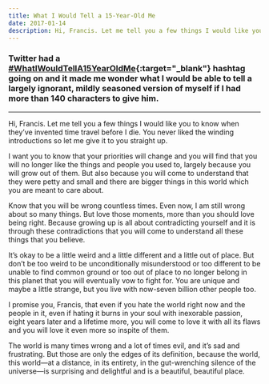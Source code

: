 ```yaml
---
title: What I Would Tell a 15-Year-Old Me
date: 2017-01-14
description: Hi, Francis. Let me tell you a few things I would like you to know when they’ve invented time travel before I die.
---
```


### Twitter had a [#WhatIWouldTellA15YearOldMe](https://twitter.com/hashtag/WhatIWouldTellA15YearOldMe){:target="_blank"} hashtag going on and it made me wonder what I would be able to tell a largely ignorant, mildly seasoned version of myself if I had more than 140 characters to give him.

<hr>
Hi, Francis. Let me tell you a few things I would like you to know when they’ve invented time travel before I die. You never liked the winding introductions so let me give it to you straight up.

<!--excerpt-->

I want you to know that your priorities will change and you will find that you will no longer like the things and people you used to, largely because you will grow out of them. But also because you will come to understand that they were petty and small and there are bigger things in this world which you are meant to care about.

Know that you will be wrong countless times. Even now, I am still wrong about so many things. But love those moments, more than you should love being right. Because growing up is all about contradicting yourself and it is through these contradictions that you will come to understand all these things that you believe.

It’s okay to be a little weird and a little different and a little out of place. But don’t be too weird to be unconditionally misunderstood or too different to be unable to find common ground or too out of place to no longer belong in this planet that you will eventually vow to fight for. You are unique and maybe a little strange, but you live with now-seven billion other people too.

I promise you, Francis, that even if you hate the world right now and the people in it, even if hating it burns in your soul with inexorable passion, eight years later and a lifetime more, you will come to love it with all its flaws and you will love it even more so inspite of them.

The world is many times wrong and a lot of times evil, and it’s sad and frustrating. But those are only the edges of its definition, because the world, this world—at a distance, in its entirety, in the gut-wrenching silence of the universe—is surprising and delightful and is a beautiful, beautiful place.
